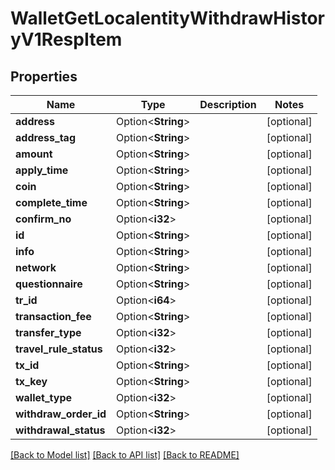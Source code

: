 # WalletGetLocalentityWithdrawHistoryV1RespItem

## Properties

Name | Type | Description | Notes
------------ | ------------- | ------------- | -------------
**address** | Option<**String**> |  | [optional]
**address_tag** | Option<**String**> |  | [optional]
**amount** | Option<**String**> |  | [optional]
**apply_time** | Option<**String**> |  | [optional]
**coin** | Option<**String**> |  | [optional]
**complete_time** | Option<**String**> |  | [optional]
**confirm_no** | Option<**i32**> |  | [optional]
**id** | Option<**String**> |  | [optional]
**info** | Option<**String**> |  | [optional]
**network** | Option<**String**> |  | [optional]
**questionnaire** | Option<**String**> |  | [optional]
**tr_id** | Option<**i64**> |  | [optional]
**transaction_fee** | Option<**String**> |  | [optional]
**transfer_type** | Option<**i32**> |  | [optional]
**travel_rule_status** | Option<**i32**> |  | [optional]
**tx_id** | Option<**String**> |  | [optional]
**tx_key** | Option<**String**> |  | [optional]
**wallet_type** | Option<**i32**> |  | [optional]
**withdraw_order_id** | Option<**String**> |  | [optional]
**withdrawal_status** | Option<**i32**> |  | [optional]

[[Back to Model list]](../README.md#documentation-for-models) [[Back to API list]](../README.md#documentation-for-api-endpoints) [[Back to README]](../README.md)


